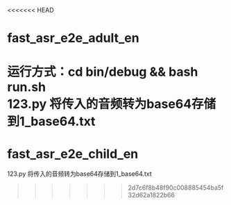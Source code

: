 <<<<<<< HEAD
# fast_asr_e2e_adult_en

运行方式：cd bin/debug  && bash run.sh   
123.py 将传入的音频转为base64存储到1_base64.txt
=======
# fast_asr_e2e_child_en

123.py 将传入的音频转为base64存储到1_base64.txt
>>>>>>> 2d7c6f8b48f90c008885454ba5f32d62a1822b66
